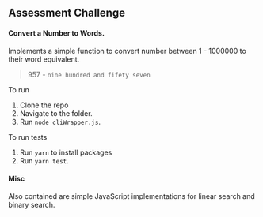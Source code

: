 ## Assessment Challenge
#### Convert a Number to Words.
Implements a simple function to convert number between 1 - 1000000 to their word equivalent.
> 957 - `nine hundred and fifety seven`

To run
1. Clone the repo
2. Navigate to the folder.
3. Run `node cliWrapper.js`. 

To run tests
1. Run `yarn` to install packages
2. Run `yarn test`.

#### Misc
Also contained are simple JavaScript implementations for linear search and binary search.
